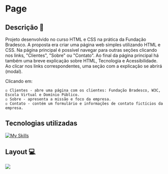 # Page

## Descrição 📝

Projeto desenvolvido no curso HTML e CSS na prática da Fundação Bradesco. A proposta era criar uma página web simples utilizando HTML e CSS.
Na página principal é possível navegar para outras seções clicando nos links, "Clientes", "Sobre" ou "Contato". Ao final da página principal há também uma breve explicação sobre HTML, Tecnologia e Acessibilidade. Ao clicar nos links correspondentes, uma seção com a explicação se abrirá (modal).

Clicando em:

    ◽ Clientes - abre uma página com os clientes: Fundação Bradesco, W3C, Escola Virtual e Domínio Público.
    ◽ Sobre - apresenta a missão e foco da empresa.
    ◽ Contato - contém um formulário e informações de contato fictícios da empresa.

## Tecnologias utilizadas

[![My Skills](https://skillicons.dev/icons?i=html,css)](https://skillicons.dev)

## Layout 💻

<img src="imagem/page.gif">
